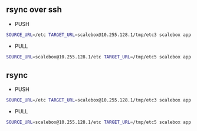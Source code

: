 
## rsync over ssh
- PUSH
```sh
SOURCE_URL=/etc TARGET_URL=scalebox@10.255.128.1/tmp/etc3 scalebox app create 
```
- PULL
```sh
SOURCE_URL=scalebox@10.255.128.1/etc TARGET_URL=/tmp/etc5 scalebox app create 
```

## rsync
- PUSH
```sh
SOURCE_URL=/etc TARGET_URL=scalebox@10.255.128.1/tmp/etc3 scalebox app create 
```
- PULL
```sh
SOURCE_URL=scalebox@10.255.128.1/etc TARGET_URL=/tmp/etc5 scalebox app create 
```
